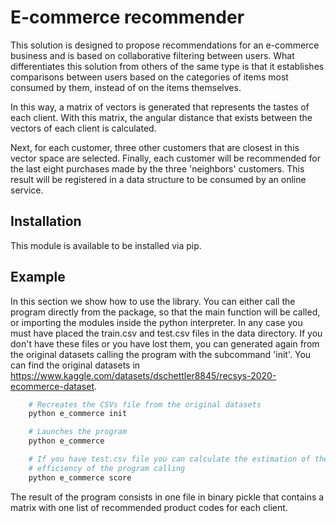 # E-commerce recommender

This solution is designed to propose recommendations for an e-commerce business
and is based on collaborative filtering between users. What differentiates 
this solution from others of the same type is that it establishes comparisons 
between users based on the categories of items most consumed by them, instead 
of on the items themselves.

In this way, a matrix of vectors is generated that represents the tastes of 
each client. With this matrix, the angular distance that exists between the vectors 
of each client is calculated.

Next, for each customer, three other customers that are closest in this vector 
space are selected. Finally, each customer will be recommended for the last eight
purchases made by the three 'neighbors' customers. This result will be registered 
in a data structure to be consumed by an online service.

## Installation

This module is available to be installed via pip.

## Example

In this section we show how to use the library. You can either call the program directly from the package, 
so that the main function will be called, or importing the modules inside the python interpreter. In any case 
you must have placed the train.csv and test.csv files in the data directory. If you don't have these files or 
you have lost them, you can generated again from the original datasets calling the program with the subcommand 'init'.
You can find the original datasets in https://www.kaggle.com/datasets/dschettler8845/recsys-2020-ecommerce-dataset.

```python
    # Recreates the CSVs file from the original datasets
    python e_commerce init

    # Launches the program
    python e_commerce

    # If you have test.csv file you can calculate the estimation of the
    # efficiency of the program calling
    python e_commerce score
```

The result of the program consists in one file in binary pickle that contains a matrix with one list 
of recommended product codes for each client.